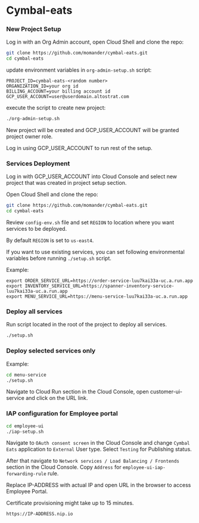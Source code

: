 # Cymbal-eats

### New Project Setup

Log in with an Org Admin account,
open Cloud Shell and clone the repo:

```bash
git clone https://github.com/momander/cymbal-eats.git
cd cymbal-eats
```

update environment variables in ```org-admin-setup.sh``` script:
```
PROJECT_ID=cymbal-eats-<random number>
ORGANIZATION_ID=your org id
BILLING_ACCOUNT=your billing account id
GCP_USER_ACCOUNT=user@userdomain.altostrat.com
```
execute the script to create new project:

```bash
./org-admin-setup.sh
```

New project will be created and GCP_USER_ACCOUNT will be granted project owner role.

Log in using GCP_USER_ACCOUNT to run rest of the setup.

### Services Deployment

Log in with GCP_USER_ACCOUNT into Cloud Console and select new project that was created in project setup section.

Open Cloud Shell and clone the repo:
```bash
git clone https://github.com/momander/cymbal-eats.git
cd cymbal-eats
```

Review ```config-env.sh``` file and set ```REGION``` to location where you want services to be deployed.

By default ```REGION``` is set to ```us-east4```.

If you want to use existing services,
you can set following environmental variables before running ```./setup.sh``` script.

Example:
```
export ORDER_SERVICE_URL=https://order-service-luu7kai33a-uc.a.run.app
export INVENTORY_SERVICE_URL=https://spanner-inventory-service-luu7kai33a-uc.a.run.app
export MENU_SERVICE_URL=https://menu-service-luu7kai33a-uc.a.run.app
```

### Deploy all services

Run script located in the root of the project to deploy all services.
```bash
./setup.sh
``` 

### Deploy selected services only

Example:

```bash
cd menu-service
./setup.sh
```

Navigate to Cloud Run section in the Cloud Console, open customer-ui-service and click on the URL link.

### IAP configuration for Employee portal

```bash
cd employee-ui
./iap-setup.sh
```

Navigate to ```OAuth consent screen``` in the Cloud Console and change ```Cymbal Eats``` application to ```External``` User type.
Select ```Testing``` for Publishing status.

After that navigate to ```Network services / Load Balancing / Frontends``` section in the Cloud Console.
Copy ```Address``` for ```employee-ui-iap-forwarding-rule``` rule.

Replace IP-ADDRESS with actual IP and open URL in the browser to access Employee Portal.

Certificate provisioning might take up to 15 minutes.

```
https://IP-ADDRESS.nip.io
```
